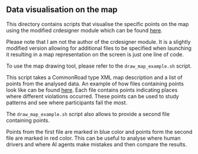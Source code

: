 ## Data visualisation on the map

This directory contains scripts that visualise the specific points on the map using the modified crdesigner module which can be found [here](../../../python_libraries/crdesigner/).

Please note that I am not the author of the crdesigner module. It is a slightly modified version allowing for additional files to be specified when launching it resulting in a map representation on the screen is just one line of code.

To use the map drawing tool, please refer to the `draw_map_example.sh` script.

This script takes a CommonRoad type XML map description and a list of points from the analysed data. An example of how files containing points look like can be found [here](../../../../data/analysed_data/data/example_analysis/points/). Each file contains points indicating places where different violations occurred. These points can be used to study patterns and see where participants fail the most.

The `draw_map_example.sh` script also allows to provide a second file containing points.

Points from the first file are marked in blue color and points form the second file are marked in red color. This can be useful to analyse where human drivers and where AI agents make mistakes and then compare the results.